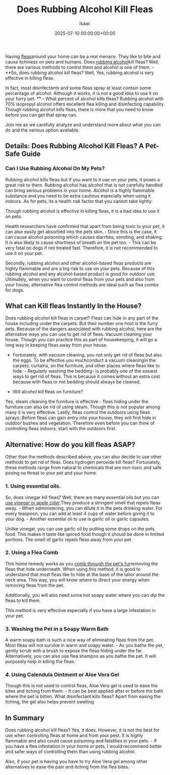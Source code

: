 ﻿---
title: Does Rubbing Alcohol Kill Fleas
description: Having fleas around your home can be a real menace. They like to bite and cause itchiness on pets and humans. Does rubbing alcohol kill fleas?
slug: /does-rubbing-alcohol-kill-fleas/
date: 2025-07-10 00:00:00+00:00
lastmod: 2025-07-10 00:00:00+03:00
author: Isaac
categories:

- Fleas

- Guide
tags:

- fleas

- doe

- rubbing
layout: post
---

Having [fleas](https://pestpolicy.com/does-apple-cider-vinegar-kill-fleas/)around your home can be a real menace. They like to bite and cause itchiness on pets and humans. Does [rubbing alcohol](https://www.webmd.com/first-aid/ss/rubbing-alcohol-uses)kill fleas? Well, there are various methods to control them and alcohol is one of them. - **So, does rubbing alcohol kill fleas? Well, Yes, rubbing alcohol is very effective in killing fleas.

In fact, most disinfectants and some fleas spray at least contain some percentage of alcohol. Although it works, it is not a good idea to use it on your furry pet. ** - What percent of alcohol kills fleas? Rubbing alcohol with 70% isopropyl alcohol offers excellent flea killing and disinfecting capability. Though rubbing alcohol kills fleas, there is more that you need to know before you can get that spray can.

Join me as we carefully analyze and understand more about what you can do and the various option available.

##  Details: Does Rubbing Alcohol Kill Fleas? A Pet-Safe Guide

###  Can I Use Rubbing Alcohol On My Pets?

Rubbing alcohol kills fleas but if you want to it use on your pets, it poses a great risk to them. Rubbing alcohol has alcohol that is not carefully handled can bring serious problems in your home. Alcohol is a highly flammable substance and you need to be extra cautious especially when using it indoors. As for pets, its a health risk factor that you cannot take lightly.

Though rubbing alcohol is effective in killing fleas, it is a bad idea to use it on pets.

Health researchers have confirmed that apart from being toxic to your pet, it can also easily get absorbed into the pets skin. - Once this is the case, it can cause alcohol poisoning which causes diarrhea, vomiting, and shaking. It is also likely to cause shortness of breath on the pet too. - This can be very fatal on dogs if not treated fast. Therefore, it is not recommended to use it on your pet.

Secondly, rubbing alcohol and other alcohol-based fleas products are highly flammable and are a big risk to use on your pets. Because of this rubbing alcohol and any alcohol-based product is good for outdoor use. Ultimately, when you want to control fleas from your pets and also from your house, alternative flea control methods are ideal such as flea combs for dogs.

##  What can Kill fleas Instantly In the House?

Does rubbing alcohol kill fleas in carpet? Fleas can hide in any part of the house including under the carpets. But their number one host is the furry pets. Because of the dangers associated with rubbing alcohol, here are the alternative ways you can use to get rid of fleas. Vacuum cleaning your house. Though you can practice this as part of housekeeping, it will go a long way in keeping fleas away from your house.

- Fortunately, with vacuum cleaning, you not only get rid of fleas but also the eggs. To be effective you muchconduct a vacuum cleaningin the carpets, curtains, on the furniture, and other places where fleas like to hide. - Regularly washing the bedding- is probably one of the easiest ways to get rid of fleas. This is because it comes without an extra cost because with fleas or not bedding should always be cleaned.

- Will alcohol kill fleas on furniture?

Yes, steam cleaning the furniture is effective - fleas hiding under the furniture can also be rid of using steam. Though this is not popular among many it is very effective. Lastly, fleas control the outdoors using fleas sprays. Before fleas can gain entry into your house, they will first hide in outdoor bushes and vegetation. Therefore even before you can think of controlling fleas indoors, start with the outdoors first.

##  Alternative: How do you kill fleas ASAP?

Other than the methods described above, you can also decide to use other methods to get rid of fleas. Does hydrogen peroxide kill fleas? Fortunately, these methods range from natural to chemicals that are non-toxic and safe posing no threat to your pet and your home.

###  1. Using essential oils.

So, does vinegar kill fleas? Well, there are many essential oils but you can [use vinegar or apple cider](https://pestpolicy.com/does-apple-cider-vinegar-kill-fleas/).They produce a stringent smell that repels fleas away. - When administering, you can dilute it in the pets drinking water. For every teaspoon, you can add at least 4 cups of water before giving it to your dog. - Another essential oil to use is garlic oil or garlic capsules.

Unlike vinegar, you can use garlic oil by putting some drops on the pets food. This makes it taste like spiced food though it should be done in limited portions. The smell of garlic repels fleas away from your pet.

###  2. Using a Flea Comb

This home remedy works as you [comb through the pet's fur](https://pestpolicy.com/best-electronic-flea-comb/)removing the fleas that hide underneath. When using this method, it is good to understand that most fleas like to hide at the base of the tailor around the neck area. This way, you will know where to direct your energy when removing fleas from the pet.

Additionally, you will also need some hot soapy water where you can dip the fleas to kill them.

This method is very effective especially if you have a large infestation in your pet.

###  3. Washing the Pet in a Soapy Warm Bath

A warm soapy bath is such a nice way of eliminating fleas from the pet. Most fleas will not survive in warm and soapy water. - As you bathe the pet, gently scrub with a brush to expose the fleas hiding under the far. Alternatively, you can also use flea shampoo as you bathe the pet. It will purposely help in killing the fleas.

###  4. Using Calendula Ointment or Aloe Vera Gel

Though this is not used to control fleas, Aloe Vera gel is used to ease the bites and itching from them. - It can be best applied after or before the bath where the pet is bitten. What disinfectant kills fleas? Apart from easing the itching, the gel also helps prevent swelling

##  In Summary

Does rubbing alcohol kill fleas? Yes, it does. However, it is not the best for use when controlling fleas at home and from your pest. It is highly flammable and also could cause poisoning and fatalities in your pets. - If you have a flea infestation in your home or pets, I would recommend better and safer ways of controlling them than using rubbing alcohol.

Also, if your pet is having you have to try Aloe Vera gel among other alternatives to ease the pain and itching from the flea bites.
